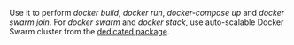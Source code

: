 Use it to perform *docker build*, *docker run*, *docker-compose up* and *docker swarm join*. For *docker swarm* and *docker stack*, use auto-scalable Docker Swarm cluster from the [dedicated package](https://github.com/jelastic-jps/docker-native/tree/master/docker-swarm).
